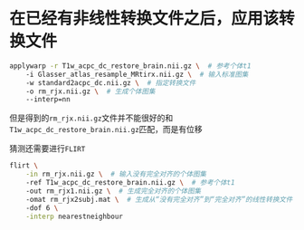 # 在已经有非线性转换文件之后，应用该转换文件

```bash
applywarp -r T1w_acpc_dc_restore_brain.nii.gz \  # 参考个体t1
	-i Glasser_atlas_resample_MRtirx.nii.gz \  # 输入标准图集
	-w standard2acpc_dc.nii.gz \  # 指定转换文件
	-o rm_rjx.nii.gz \  # 生成个体图集
	--interp=nn
```

但是得到的`rm_rjx.nii.gz`文件并不能很好的和`T1w_acpc_dc_restore_brain.nii.gz`匹配，而是有位移

猜测还需要进行`FLIRT`

```bash
flirt \
	-in rm_rjx.nii.gz \  # 输入没有完全对齐的个体图集
	-ref T1w_acpc_dc_restore_brain.nii.gz \  # 参考个体t1
	-out rm_rjx1.nii.gz \  # 生成完全对齐的个体图集
	-omat rm_rjx2subj.mat \  # 生成从“没有完全对齐”到“完全对齐”的线性转换文件
	-dof 6 \
	-interp nearestneighbour
```

